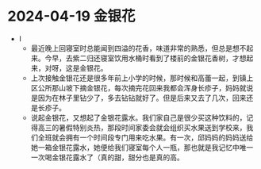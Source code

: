 # 2024-04-19 金银花
- Ⅰ
    - 最近晚上回寝室时总能闻到四溢的花香，味道非常的熟悉，但总是想不起来。今早，去紫二归还寝室饮用水桶时看到了楼前的金银花香树，才想起来，对呀，这是金银花。  
    - 上次接触金银花还是很多年前上小学的时候，那时候和高蕾一起，到镇上区公所那山坡下摘金银花，每次摘完花回来我都会浑身长疹子，妈妈就说是因为在林子里钻少了，多去钻钻就好了。但是后来又去了几次，回来还是长疹子。
    - 说起金银花，又想起了金银花露水。我们家自己是很少买这种饮料的，记得高三的暑假特别炎热，那段时间家委会就会组织买水果送到学校来，我们全班就会拥有一个时间段专门用来吃水果。有一次，邱妈妈的妈妈送给她一箱金银花露水，她便给我们寝室每个人一瓶，那也就是我记忆中唯一一次喝金银花露水了（真的甜，甜分也是真的高。